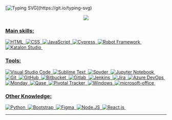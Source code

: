  
[![Typing SVG](https://readme-typing-svg.herokuapp.com/?color=99004a&size=35&center=true&vCenter=true&width=1000&lines=Hi+There,+My+name+is+Sylvia+Avelar+;I'm+a+Quality+Assurance+Analyst;+and+I'm+studying+Computer+Engineering+in+Portugal.)](https://git.io/typing-svg)


<div align="center">  
<a href="https://www.sylviaavelar.com/" target="_blank"><img src="https://img.shields.io/badge/-Personal Website-99004a?style=for-the-badge&logo=instagram&logoColor=white"</a>
</div> 
 
### Main skills:
![HTML](https://img.shields.io/badge/-HTML-0D1117?style=for-the-badge&logo=html5&labelColor=0D1117)&nbsp;
![CSS](https://img.shields.io/badge/-CSS-0D1117?style=for-the-badge&logo=CSS3&logoColor=1572B6&labelColor=0D1117)&nbsp;
![JavaScript](https://img.shields.io/badge/-JavaScript-0D1117?style=for-the-badge&logo=javascript&labelColor=0D1117&textColor=0D1117)&nbsp;
![Cypress](https://img.shields.io/badge/-Cypress-0D1117?style=for-the-badge&logo=cypress&labelColor=0D1117&textColor=0D1117)&nbsp;
![Robot Framework](https://img.shields.io/badge/-Robot_Framework-0D1117?style=for-the-badge&logo=robot_framework&labelColor=0D1117&textColor=0D1117)&nbsp;
![Katalon Studio](https://img.shields.io/badge/-katalon_studio-0D1117?style=for-the-badge&logo=katalon_studio&labelColor=0D1117&textColor=0D1117)&nbsp;
 
### Tools:
![Visual Studio Code](https://img.shields.io/badge/-Visual%20Studio-0D1117?style=for-the-badge&logo=visual-studio&logoColor=C8A2C8&labelColor=0D1117)&nbsp;
![Sublime Text](https://img.shields.io/badge/-sublime_text-0D1117?style=for-the-badge&logo=sublime&logoColor=90ee90&labelColor=0D1117)&nbsp;
![Spyder](https://img.shields.io/badge/-spyder-0D1117?style=for-the-badge&logo=spyder&logoColor=90ee90&labelColor=0D1117)&nbsp;
![Jupyter Notebook](https://img.shields.io/badge/-jupyter_notebook-0D1117?style=for-the-badge&logo=jupyter_notebook&logoColor=90ee90&labelColor=0D1117)&nbsp;
![Git](https://img.shields.io/badge/-Git-0D1117?style=for-the-badge&logo=git&labelColor=0D1117)&nbsp;
![GitHub](https://img.shields.io/badge/-GitHub-0D1117?style=for-the-badge&logo=github&labelColor=0D1117)&nbsp;
![Bitbucket](https://img.shields.io/badge/-Bitbucket-0D1117?style=for-the-badge&logo=bitbucket&labelColor=0D1117)&nbsp;
![Gitlab](https://img.shields.io/badge/-Gitlab-0D1117?style=for-the-badge&logo=gitlab&labelColor=0D1117)&nbsp;
![Jenkins](https://img.shields.io/badge/-Jenkins-0D1117?style=for-the-badge&logo=jenkins&labelColor=0D1117)&nbsp;
![Jira](https://img.shields.io/badge/-Jira-0D1117?style=for-the-badge&logo=jira&labelColor=0D1117)&nbsp;
![Azure DevOps](https://img.shields.io/badge/-Azure-0D1117?style=for-the-badge&logo=azure&labelColor=0D1117)&nbsp;
![Monday](https://img.shields.io/badge/-Monday-0D1117?style=for-the-badge&logo=minday&labelColor=0D1117)&nbsp;
![Qase](https://img.shields.io/badge/-Qase-0D1117?style=for-the-badge&logo=qase&labelColor=0D1117)&nbsp;
![Pivotal Tracker](https://img.shields.io/badge/-Pivotal_tracker-0D1117?style=for-the-badge&logo=privotal_tracker&labelColor=0D1117)&nbsp;
![Windows](https://img.shields.io/badge/-Windows-0D1117?style=for-the-badge&logo=windows&labelColor=0D1117)&nbsp;
![microsoft-office](https://img.shields.io/badge/-microsoft_office-0D1117?style=for-the-badge&logo=microsoft-office&labelColor=0D1117)&nbsp;

 
### Other Knowledge: 
![Python](https://img.shields.io/badge/-python-0D1117?style=for-the-badge&logo=python&logoColor=1572B6&labelColor=0D1117)&nbsp;
![Bootstrap](https://img.shields.io/badge/-bootstrap-0D1117?style=for-the-badge&logo=bootstrap&labelColor=0D1117)&nbsp;
![Figma](https://img.shields.io/badge/-figma-0D1117?style=for-the-badge&logo=figma&labelColor=0D1117)&nbsp;
![Node.JS](https://img.shields.io/badge/-Node.JS-0D1117?style=for-the-badge&logo=node.js&labelColor=0D1117&textColor=0D1117)&nbsp;
![React.js](https://img.shields.io/badge/-React.js-0D1117?style=for-the-badge&logo=react&labelColor=0D1117)&nbsp;

  

----
